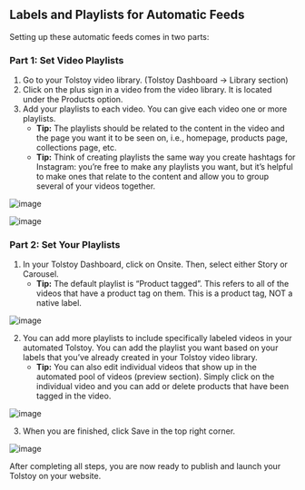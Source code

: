 ## Labels and Playlists for Automatic Feeds

Setting up these automatic feeds comes in two parts:

### Part 1: Set Video Playlists

1. Go to your Tolstoy video library. (Tolstoy Dashboard -> Library section)
2. Click on the plus sign in a video from the video library. It is located under the Products option.
3. Add your playlists to each video. You can give each video one or more playlists.
   - **Tip:** The playlists should be related to the content in the video and the page you want it to be seen on, i.e., homepage, products page, collections page, etc.
   - **Tip:** Think of creating playlists the same way you create hashtags for Instagram: you’re free to make any playlists you want, but it’s helpful to make ones that relate to the content and allow you to group several of your videos together.

![image](https://github.com/user-attachments/assets/9e883468-31ec-43a1-9f93-134e0215e5df)

![image](https://github.com/user-attachments/assets/7315dbe2-0076-4176-82f7-d48f216cccbf)

### Part 2: Set Your Playlists

1. In your Tolstoy Dashboard, click on Onsite. Then, select either Story or Carousel.
   - **Tip:** The default playlist is “Product tagged”. This refers to all of the videos that have a product tag on them. This is a product tag, NOT a native label.

![image](https://github.com/user-attachments/assets/45c852df-fced-49de-839f-94f99058539c)

2. You can add more playlists to include specifically labeled videos in your automated Tolstoy. You can add the playlist you want based on your labels that you’ve already created in your Tolstoy video library.
   - **Tip:** You can also edit individual videos that show up in the automated pool of videos (preview section). Simply click on the individual video and you can add or delete products that have been tagged in the video.

![image](https://github.com/user-attachments/assets/3371df7b-a24f-4264-93d1-6b9cb1cb0f63)

3. When you are finished, click Save in the top right corner.

![image](https://github.com/user-attachments/assets/0bf2709c-5ccb-475e-acaa-4bae18f1254e)

After completing all steps, you are now ready to publish and launch your Tolstoy on your website.
